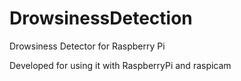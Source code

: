 # DrowsinessDetection
Drowsiness Detector for Raspberry Pi

Developed for using it with RaspberryPi and raspicam

